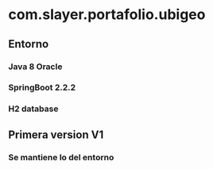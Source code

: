 # com.slayer.portafolio.ubigeo
## Entorno
### Java 8 Oracle
### SpringBoot 2.2.2
### H2 database

## Primera version V1
### Se mantiene lo del entorno
